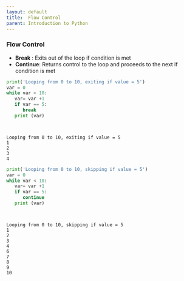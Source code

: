 ```yaml
---
layout: default
title:  Flow Control
parent: Introduction to Python
---
```


### Flow Control
+ **Break**   : Exits out of the loop if condition is met
+ **Continue**: Returns control to the loop and proceeds to the next if condition is met


```python
print('Looping from 0 to 10, exiting if value = 5')
var = 0                    
while var < 10:              
   var= var +1
   if var == 5:
      break
   print (var)




```

    Looping from 0 to 10, exiting if value = 5
    1
    2
    3
    4



```python
print('Looping from 0 to 10, skipping if value = 5')
var = 0                    
while var < 10:              
   var= var +1
   if var == 5:
      continue
   print (var)




```

    Looping from 0 to 10, skipping if value = 5
    1
    2
    3
    4
    6
    7
    8
    9
    10
    
